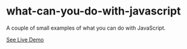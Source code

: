 # what-can-you-do-with-javascript

A couple of small examples of what you can do with JavaScript.

[See Live Demo](https://ansipes.github.io/what-can-you-do-with-javascript)
